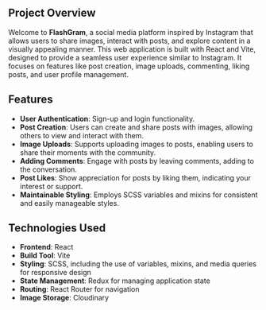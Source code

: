 ## Project Overview

Welcome to **FlashGram**, a social media platform inspired by Instagram that allows users to share images, interact with posts, and explore content in a visually appealing manner. This web application is built with React and Vite, designed to provide a seamless user experience similar to Instagram. It focuses on features like post creation, image uploads, commenting, liking posts, and user profile management.

## Features

- **User Authentication**: Sign-up and login functionality.
- **Post Creation**: Users can create and share posts with images, allowing others to view and interact with them.
- **Image Uploads**: Supports uploading images to posts, enabling users to share their moments with the community.
- **Adding Comments**: Engage with posts by leaving comments, adding to the conversation.
- **Post Likes**: Show appreciation for posts by liking them, indicating your interest or support.
- **Maintainable Styling**: Employs SCSS variables and mixins for consistent and easily manageable styles.

## Technologies Used

- **Frontend**: React
- **Build Tool**: Vite
- **Styling**: SCSS, including the use of variables, mixins, and media queries for responsive design
- **State Management**: Redux for managing application state
- **Routing**: React Router for navigation
- **Image Storage**: Cloudinary
